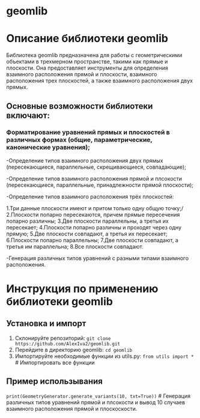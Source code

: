 # geomlib
# Описание библиотеки geomlib
Библиотека geomlib предназначена для работы с геометрическими объектами в трехмерном пространстве, такими как прямые и плоскости. Она предоставляет инструменты для определения взаимного расположения прямой и плоскости, взаимного расположения трех плоскостей, а также взаимного расположения двух прямых.

## Основные возможности библиотеки включают:

### Форматирование уравнений прямых и плоскостей в различных формах (общие, параметрические, канонические уравнения);

-Определение типов взаимного расположения двух прямых (пересекающиеся, параллельные, скрещивающиеся, совпадающие);

-Определение типов взаимного расположения прямой и плсокости (пересекающиеся, параллельные, принадлежности прямой плоскости);

-Определение типов взаимного расположения трёх плоскостей:

1.Три данные плоскости имеют и притом только одну общую точку;/
2.Плоскости попарно пересекаются, причем прямые пересечения попарно различны;
3.Две плоскости параллельны, а третья их пересекает;
4.Плоскости попарно различны и проходят через одну прямую;
5.Две плоскости совпадают, а третья их пересекает;
6.Плоскости попарно параллельны;
7.Две плоскости совпадают, а третья им параллельна;
8.Все плоскости совпадают.

-Генерация различных типов уравнений с разными типами взаимного расположения.

# Инструкция по применению библиотеки geomlib
## Установка и импорт
1. Склонируйте репозиторий:
   `git clone https://github.com/AlexIva2/geomlib.git`
2. Перейдите в директорию geomlib:
   `cd geomlib`
3. Импортируйте необходимые функции из utils.py:
   `from utils import *`  # Импортировать все функции
## Пример использывания
`print(GeometryGenerator.generate_variants(10, txt=True))` # Генерация различных типов уравнений прямой и плсокости и вывод 10 случаев взаимного расположения прямой и плоскоскости.
